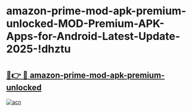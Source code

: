 # amazon-prime-mod-apk-premium-unlocked-MOD-Premium-APK-Apps-for-Android-Latest-Update-2025-!dhztu

# <h2><a href="https://12upx4.esa.edu.pl?title=amazon-prime-mod-apk-premium-unlocked&ref=dhztu">🔗👉 🔴 amazon-prime-mod-apk-premium-unlocked</a></h2>

[![acn](https://github.com/user-attachments/assets/0f9c940e-d8b0-45ae-aac7-cd30a18b3e1c)](https://12upx4.esa.edu.pl?title=amazon-prime-mod-apk-premium-unlocked&ref=dhztu)

